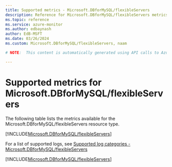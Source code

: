 ```yaml
---
title: Supported metrics - Microsoft.DBforMySQL/flexibleServers
description: Reference for Microsoft.DBforMySQL/flexibleServers metrics in Azure Monitor.
ms.topic: reference
ms.service: azure-monitor
ms.author: edbaynash
author: EdB-MSFT
ms.date: 03/26/2024
ms.custom: Microsoft.DBforMySQL/flexibleServers, naam

# NOTE:  This content is automatically generated using API calls to Azure. Any edits made on these files will be overwritten in the next run of the script. 

---
```


  
# Supported metrics for Microsoft.DBforMySQL/flexibleServers
  
The following table lists the metrics available for the Microsoft.DBforMySQL/flexibleServers resource type.  
  
  
[!INCLUDE[Microsoft.DBforMySQL/flexibleServers](./includes/metrics-headings-include.md)]  
  
  
  
For a list of supported logs, see [Supported log categories - Microsoft.DBforMySQL/flexibleServers](../supported-logs/microsoft-dbformysql-flexibleservers-logs.md)  
  
 

[!INCLUDE[Microsoft.DBforMySQL/flexibleServers](./includes/microsoft-dbformysql-flexibleservers-metrics-include.md)]
